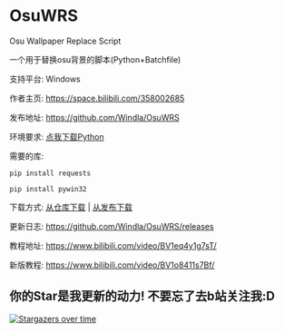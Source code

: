 # OsuWRS
Osu Wallpaper Replace Script

一个用于替换osu背景的脚本(Python+Batchfile)

支持平台: Windows

作者主页: https://space.bilibili.com/358002685

发布地址: https://github.com/Windla/OsuWRS

环境要求: [点我下载Python](https://www.python.org/downloads/)

需要的库:

`pip install requests`

`pip install pywin32`

下载方式: [从仓库下载](https://github.com/Windla/OsuWRS/archive/refs/heads/master.zip) | [从发布下载](https://github.com/Windla/OsuWRS/releases)

更新日志: https://github.com/Windla/OsuWRS/releases

教程地址: https://www.bilibili.com/video/BV1eq4y1g7sT/

新版教程: https://www.bilibili.com/video/BV1o8411s7Bf/


## 你的Star是我更新的动力! 不要忘了去b站关注我:D
[![Stargazers over time](https://starchart.cc/Windla/OsuWRS.svg)](https://starchart.cc/Windla/OsuWRS)
